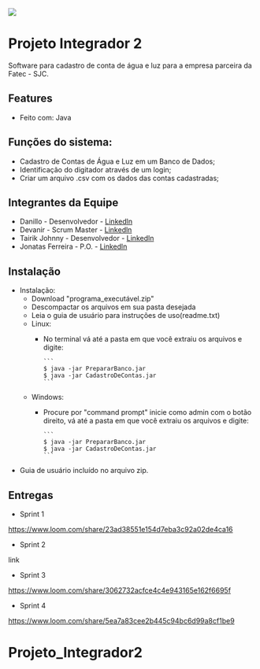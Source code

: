 <img src="img/icone_pi.png" >

# Projeto Integrador 2

Software para cadastro de conta de água e luz para a empresa parceira da Fatec - SJC.

## Features

- Feito com: Java

## Funções do sistema:

- Cadastro de Contas de Água e Luz em um Banco de Dados;
- Identificação do digitador através de um login;
- Criar um arquivo .csv com os dados das contas cadastradas;

## Integrantes da Equipe

- Danillo - Desenvolvedor - [Linkedln](https://www.linkedin.com/in/danillo-fernandes-da-costa-392810200)
- Devanir - Scrum Master - [Linkedln](https://www.linkedin.com/in/devanir-ramos-655ab2148)
- Tairik Johnny - Desenvolvedor - [Linkedln](www.linkedin.com/in/tairik-nishimura)
- Jonatas Ferreira - P.O. - [Linkedln](https://www.linkedin.com/in/jonatas-luiz-ferreira/)

## Instalação

- Instalação:
   - Download "programa_executável.zip"
   - Descompactar os arquivos em sua pasta desejada
   - Leia o guia de usuário para instruções de uso(readme.txt)
   - Linux:
      - No terminal vá até a pasta em que você extraiu os arquivos e digite:
      
            ```
            $ java -jar PrepararBanco.jar
            $ java -jar CadastroDeContas.jar
            ```
   - Windows:
      - Procure por "command prompt" inicie como admin com o botão direito, vá até a pasta em que você extraiu os arquivos e digite:
      
            ```
            $ java -jar PrepararBanco.jar
            $ java -jar CadastroDeContas.jar
            ```
- Guia de usuário incluído no arquivo zip.

## Entregas

- Sprint 1

https://www.loom.com/share/23ad38551e154d7eba3c92a02de4ca16

- Sprint 2

link

- Sprint 3

https://www.loom.com/share/3062732acfce4c4e943165e162f6695f

- Sprint 4

https://www.loom.com/share/5ea7a83cee2b445c94bc6d99a8cf1be9


# Projeto_Integrador2
